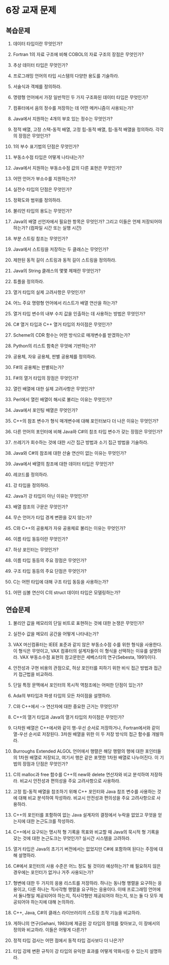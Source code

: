 # 6장 교재 문제

## 복습문제

1. 데이터 타입이란 무엇인가?

2. Fortran 1의 자료 구조에 비해 COBOL의 자료 구조의 장점은 무엇인가?

3. 추상 데이터 타입은 무엇인가?

4. 프로그래밍 언어의 타입 시스템의 다양한 용도를 기술하라.

5. 서술식과 객체를 정의하라.

6. 명령형 언어에서 가장 일반적인 두 가지 구조화된 데이터 타입은 무엇인가?

7. 컴퓨터에서 음의 정수를 저장하는 데 어떤 메커니즘이 사용되는가?

8. Java에서 지원하는 4개의 부호 있는 정수는 무엇인가?

9. 정적 배열, 고정 스택-동적 배열, 고정 힙-동적 배열, 힙-동적 배열을 정의하라. 각각의 장점은 무엇인가?

10. 1의 부수 표기법의 단점은 무엇인가?

11. 부동소수점 타입은 어떻게 나타내는가?

12. Java에서 지원하는 부동소수점 값의 다른 표현은 무엇인가?

13. 어떤 언어가 부소수를 지원하는가?

14. 실전수 타입의 단점은 무엇인가?

15. 정확도와 범위를 정의하라.

16. 불리언 타입의 용도는 무엇인가?

17. Java의 배열 선언자에서 필요한 항목은 무엇인가? 그리고 이들은 언제 저장되어야 하는가? (컴파일 시간 또는 실행 시간)

18. 부분 스트링 참조는 무엇인가?

19. Java에서 스트링을 저장하는 두 클래스는 무엇인가?

20. 제한된 동적 길이 스트링과 동적 길이 스트링을 정의하라.

21. Java의 String 클래스의 몇몇 제재란 무엇인가?

22. 튜플을 정의하라.

23. 열거 타입의 실제 고려사항은 무엇인가?

24. 어느 주요 명령형 언어에서 리스트가 배열 연산을 하는가?

25. 열거 타입 변수의 내부 수치 값을 인출하는 데 사용하는 방법은 무엇인가?

26. C# 열거 타입과 C++ 열거 타입의 차이점은 무엇인가?

27. Scheme의 CDR 함수는 어떤 방식으로 매개변수를 받겠하는가?

28. Python의 리스트 함축은 무엇에 기반하는가?

29. 공용체, 자유 공용체, 판별 공용체를 정의하라.

30. F#의 공용체는 판별되는가?

31. F#의 열거 타입의 장점은 무엇인가?

32. 열린 배열에 대한 실제 고려사항은 무엇인가?

33. Perl에서 열린 배열이 해시로 불리는 이유는 무엇인가?

34. Java에서 포인팅 배열은 무엇인가?

35. C++의 참조 변수가 형식 매개변수에 대해 포인터보다 더 나은 이유는 무엇인가?

36. 다른 언어의 포인터에 비해 Java와 C#의 참조 타입 변수가 갖는 장점은 무엇인가?

37. 쓰레기가 회수하는 것에 대한 시간 집근 방법과 소기 집근 방법을 기술하라.

38. Java와 C#의 참조에 대한 산술 연산이 없는 이유는 무엇인가?

39. Java에서 배열의 참조에 대한 데이터 타입은 무엇인가?

40. 레코드를 정의하라.

41. 강 타입을 정의하라.

42. Java가 강 타입이 아닌 이유는 무엇인가?

43. 배열 참조의 구문은 무엇인가?

44. 무슨 언어가 타입 경계 변환을 갖지 않는가?

45. C와 C++의 공용체가 자유 공용체로 불리는 이유는 무엇인가?

46. 이름 타입 동등이란 무엇인가?

47. 하상 포인터는 무엇인가?

48. 이름 타입 동등의 주요 장점은 무엇인가?

49. 구조 타입 동등의 주요 단점은 무엇인가?

50. C는 어떤 타입에 대해 구조 타입 동등을 사용하는가?

51. 어떤 심볼 연산이 C의 struct 데이터 타입은 모델링하는가?

## 연습문제

1. 불리안 값을 메모리의 단일 비트로 표현하는 것에 대한 논쟁은 무엇인가?

2. 실전수 값을 메모리 공간을 어떻게 나타내는가?

3. VAX 머신컴퓨터는 IEEE 표준과 같지 않은 부동소수점 수를 위한 형식을 사용한다. 이 형식은 무엇이고, VAX 컴퓨터의 설계자들이 이 형식을 선택하는 이유를 설명하라. VAX 부동소수점 표현의 참고문헌은 세베스타의 연구(Sebesta, 1991)이다.

4. 안전성과 구현 비용의 관점으로, 허상 포인터를 피하기 위한 비식 접근 방법과 접근 키 접근법을 비교하라.

5. 단일 특정 문맥에서 포인터의 목시적 역참조에는 어떠한 단점이 있는가?

6. Ada의 부타입과 파생 타입의 모든 차이점을 설명하라.

7. C와 C++에서 -> 연산자에 대한 중요한 근거는 무엇인가?

8. C++의 열거 타입과 Java의 열거 타입의 차이점은 무엇인가?

9. 다차원 배열은 C++에서와 같이 행-우선 순서로 저장하거나, Fortran에서와 같이 열-우선 순서로 저장된다. 3차원 배열을 위한 이 두 저장 방식의 접근 함수를 개발하라.

10. Burroughs Extended ALGOL 언어에서 행렬은 해당 행렬의 행에 대한 포인터들의 1차원 배열로 저장되고, 여기서 행은 같은 포맷한 1차원 배열로 나누어진다. 이 기법의 장점과 단점은 무엇인가?

11. C의 malloc과 free 함수를 C++의 new와 delete 연산자와 비교 분석하여 저장하라. 비교시 안전성과 편의성을 주요 고려사항으로 사용하라.

12. 고정 힙-동적 배열을 참조하기 위해 C++ 포인터와 Java 참조 변수를 사용하는 것에 대해 비교 분석하여 작성하라. 비교시 안전성과 편의성을 주요 고려사항으로 사용하라.

13. C++의 포인터를 포함하여 없는 Java 설계자의 결정에서 누락을 없었고 무엇을 얻는지에 대한 논근도크를 작성하라.

14. C++에서 요구되는 명시적 형 기록을 목표와 비교할 때 Java의 묵시적 형 기록을 갖는 것에 대한 논근도크는 무엇인가? 실시간 시스템을 고려하라.

15. 열거 타입은 Java의 초기기 버전에서는 없었지만 C#에 포함하여 된다는 주장에 대해 설명하라.

16. C#에서 포인터의 사용 수준은 어느 정도 될 것이라 예상하는가? 왜 필요하지 않은 경우에는 포인터가 없거나 거주 사용되는가?

17. 형변에 대한 두 가지의 응용 리스트를 저장하라. 하나는 동나형 행렬을 요구하는 응용이고, 다른 하나는 직사각형 행렬을 요구하는 응용이다. 이때 프로그래밍 언어에서 둘나형일 제공되어야 하는지, 직사각형만 제공되어야 하는지, 또는 둘 다 모두 제공되어야 하는지에 대해 논의하라.

18. C++, Java, C#의 클래스 라이브러리의 스트링 조작 기능을 비교하라.

19. 게하니의 연구(Gehani, 1983)에 제공된 강 타입의 정의를 찾아보고, 이 장에서의 정의와 비교하라. 이들은 어떻게 다른가?

20. 정적 타입 검사는 어떤 점에서 동적 타입 검사보다 더 나은가?

21. 타입 강제 변환 규칙이 강 타입의 유익한 효과를 어떻게 약화시킬 수 있는지 설명하라. 